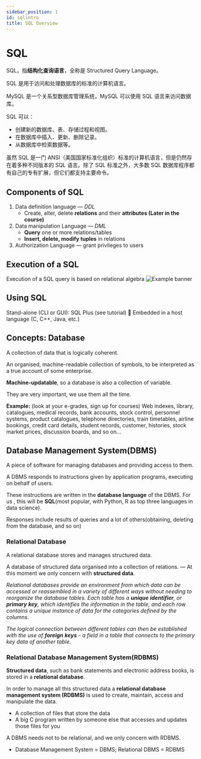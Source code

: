 ```yaml
---
sidebar_position: 1
id: sqlintro
title: SQL Overview
---
```


# SQL

SQL，指**结构化查询语言**，全称是 Structured Query Language。

SQL 是用于访问和处理数据库的标准的计算机语言。

MySQL 是一个关系型数据库管理系统，MySQL 可以使用 SQL 语言来访问数据库。

SQL 可以：

- 创建新的数据库、表、存储过程和视图。
- 在数据库中插入、更新、删除记录。
- 从数据库中检索数据等。

虽然 SQL 是一门 ANSI（美国国家标准化组织）标准的计算机语言，但是仍然存在着多种不同版本的 SQL 语言。除了 SQL 标准之外，大多数 SQL 数据库程序都有自己的专有扩展，但它们都支持主要命令。

## Components of SQL

1. Data definition language — _DDL_
   - Create, alter, delete **relations** and their **attributes (Later in the course)**
2. Data manipulation Language — _DML_
   - **Query** one or more relations/tables
   - **Insert, delete, modify tuples** in relations
3. Authorization Language — grant privileges to users

## Execution of a SQL

Execution of a SQL query is based on relational algebra
![Example banner](https://tva1.sinaimg.cn/large/008i3skNgy1gqwai3tb8sj308y078jrt.jpg)

## Using SQL

Stand-alone (CLI or GUI): SQL Plus (see tutorial)  Embedded in a host language (C, C++, Java, etc.)

## Concepts: Database

A collection of data that is logically coherent.

An organised, machine-readable collection of symbols, to be interpreted as a true account of some enterprise.

**Machine-updatable**, so a database is also a collection of variable.

They are very important, we use them all the time.

**Example:** (look at your e-grades, sign up for courses) Web indexes, library, catalogues, medical records, bank accounts, stock control, personnel systems, product catalogues, telephone directories, train timetables, airline bookings, credit card details, student records, customer, histories, stock market prices, discussion boards, and so on...

## Database Management System(DBMS)

A piece of software for managing databases and providing access to them.

A DBMS responds to instructions given by application programs, executing on behalf of users.

These instructions are written in the **database language** of the DBMS. For us , this will be **SQL**(most popular, with Python, R as top three languages in data science).

Responses include results of queries and a lot of others(obtaining, deleting from the database, and so on)

### Relational Database

A relational database stores and manages structured data.

A database of structured data organised into a collection of relations. — At this moment we only concern with **structured data**.

_Relational databases provide an environment from which data can be accessed or reassembled in a variety of different ways without needing to reorganize the database tables. Each table has a **unique** **identifier**, or **primary** **key**, which identifies the information in the table, and each row contains a unique instance of data for the categories defined by the columns._

_The logical connection between different tables can then be established with the use of **foreign** **keys** - a field in a table that connects to the primary key data of another table._

### Relational Database Management System(RDBMS)

**Structured data**, such as bank statements and electronic address books, is stored in a **relational database**.

In order to manage all this structured data a **relational database management system (RDBMS)** is used to create, maintain, access and manipulate the data.

- A collection of files that store the data
- A big C program written by someone else that accesses and updates those files for you

A DBMS needs not to be relational, and we only concern with RDBMS.

- Database Management System = DBMS; Relational DBMS = RDBMS

